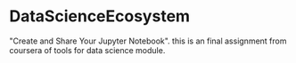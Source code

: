 # DataScienceEcosystem
"Create and Share Your Jupyter Notebook". this is an final assignment from coursera of tools for data science module. 
